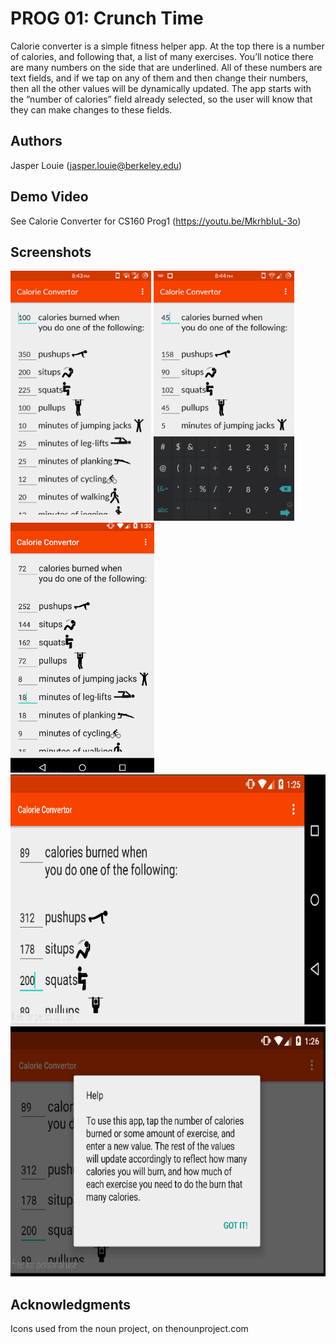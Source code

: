 # PROG 01: Crunch Time

Calorie converter is a simple fitness helper app. At the top there is a number of calories, and following that, a list of many exercises. You’ll notice there are many numbers on the side that are underlined. All of these numbers are text fields, and if we tap on any of them and then change their numbers, then all the other values will be dynamically updated. The app starts with the “number of calories” field already selected, so the user will know that they can make changes to these fields. 


## Authors

Jasper Louie ([jasper.louie@berkeley.edu](mailto:jasper.louie@berkeley.edu))

## Demo Video

See Calorie Converter for CS160 Prog1  (https://youtu.be/MkrhbIuL-3o)

## Screenshots

<img src="screenshots/image00.png" height="400" alt="Screenshot1"/>
<img src="screenshots/image02.png" height="400" alt="Screenshot2"/>
<img src="screenshots/image03.png" height="400" alt="Screenshot3"/>
<img src="screenshots/image04.png" height="400" alt="Screenshot4"/>
<img src="screenshots/image01.png" height="400" alt="Screenshot5"/>

## Acknowledgments

Icons used from the noun project, on thenounproject.com
